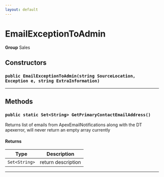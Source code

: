 ```yaml
---
layout: default
---
```

# EmailExceptionToAdmin



**Group** Sales

## Constructors
### `public EmailExceptionToAdmin(string SourceLocation, Exception e, string ExtraInformation)`
---
## Methods
### `public static Set<String> GetPrimaryContactEmailAddress()`

Returns list of emails from ApexEmailNotifications along with the DT apexerror, will never return an empty array currently

#### Returns

|Type|Description|
|---|---|
|`Set<String>`|return description|

---
